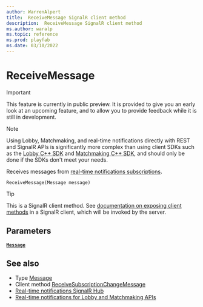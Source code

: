 ```yaml
---
author: WarrenAlpert
title:  ReceiveMessage SignalR client method
description:  ReceiveMessage SignalR client method
ms.author: waralp
ms.topic: reference
ms.prod: playfab
ms.date: 03/10/2022
---
```


# ReceiveMessage

> [!IMPORTANT]
> This feature is currently in public preview. It is provided to give you an
> early look at an upcoming feature, and to allow you to provide feedback while
> it is still in development.

> [!NOTE]
> Using Lobby, Matchmaking, and real-time notifications directly with REST and
> SignalR APIs is significantly more complex than using client SDKs such as the
> [Lobby C++
> SDK](../../multiplayer/lobby/playfabmultiplayerreference-cpp/pflobby/pflobby_members.md)
> and [Matchmaking C++
> SDK](../../multiplayer/lobby/playfabmultiplayerreference-cpp/pfmatchmaking/pfmatchmaking_members.md),
> and should only be done if the SDKs don't meet your needs.

Receives messages from [real-time notifications
subscriptions](../subscribing-to-resources.md).

```text
ReceiveMessage(Message message)
```

> [!TIP]
> This is a SignalR client method. See [documentation on exposing client
> methods](/aspnet/core/signalr/dotnet-client#call-client-methods-from-hub)
> in a SignalR client, which will be invoked by the server.

## Parameters

[**`Message`**](../types/message.md)

## See also

- Type [Message](../types/message.md)
- Client method
  [ReceiveSubscriptionChangeMessage](receive-subscription-change-message.md)
- [Real-time notifications SignalR Hub](../signalr-hub.md)
- [Real-time notifications for Lobby and Matchmaking APIs](../overview.md)
